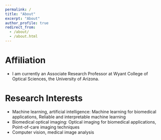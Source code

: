 ```yaml
---
permalink: /
title: "About"
excerpt: "About"
author_profile: true
redirect_from: 
  - /about/
  - /about.html
---
```



Affiliation
======
* I am currently an Associate Research Professor at Wyant College of Optical Sciences, the University of Arizona.

Research Interests
======
* Machine learning, artificial intelligence: Machine learning for biomedical applications, Reliable and interpretable machine learning
* Biomedical optical imaging: Optical imaging for biomedical applications, Point-of-care imaging techniques
* Computer vision, medical image analysis

